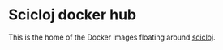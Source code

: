 # Scicloj docker hub

This is the home of the Docker images floating around [scicloj](https://scicloj.github.io/).
